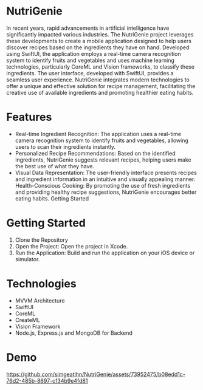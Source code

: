 # NutriGenie
In recent years, rapid advancements in artificial intelligence have significantly impacted various industries. The NutriGenie project leverages these developments to create a mobile application designed to help users discover recipes based on the ingredients they have on hand. Developed using SwiftUI, the application employs a real-time camera recognition system to identify fruits and vegetables and uses machine learning technologies, particularly CoreML and Vision frameworks, to classify these ingredients. The user interface, developed with SwiftUI, provides a seamless user experience. NutriGenie integrates modern technologies to offer a unique and effective solution for recipe management, facilitating the creative use of available ingredients and promoting healthier eating habits.

# Features
- Real-time Ingredient Recognition: The application uses a real-time camera recognition system to identify fruits and vegetables, allowing users to scan their ingredients instantly.
- Personalized Recipe Recommendations: Based on the identified ingredients, NutriGenie suggests relevant recipes, helping users make the best use of what they have.
- Visual Data Representation: The user-friendly interface presents recipes and ingredient information in an intuitive and visually appealing manner.
Health-Conscious Cooking: By promoting the use of fresh ingredients and providing healthy recipe suggestions, NutriGenie encourages better eating habits.
Getting Started

# Getting Started
1. Clone the Repository
2. Open the Project: Open the project in Xcode.
3. Run the Application: Build and run the application on your iOS device or simulator.

# Technologies
- MVVM Architecture
- SwiftUI
- CoreML
- CreateML
- Vision Framework
- Node.js, Express.js and MongoDB for Backend

# Demo
https://github.com/simgeatlhn/NutriGenie/assets/73952475/b08edd1c-76d2-485b-8697-cf34b9e4fd81
